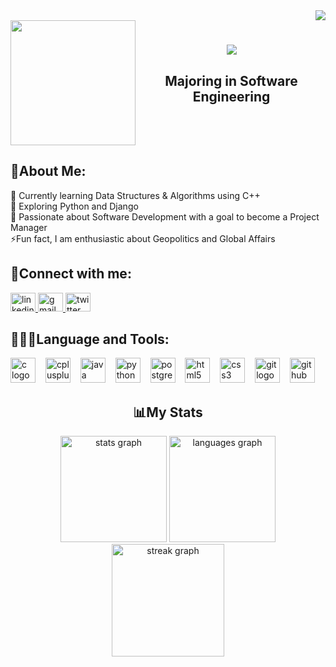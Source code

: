 <div align="right">
  <img src="https://visitor-badge.laobi.icu/badge?page_id=nabil0203.nabil0203&left_text=Total%20Visit"  />
</div>
<img align="left" height="200" src="https://s3.gifyu.com/images/bSNX6.gif"  />
<h1 align="center"><img src="https://readme-typing-svg.herokuapp.com/?font=Righteous&size=35&center=true&vCenter=true&width=500&height=70&duration=3000&lines=Hi+There!+👋;+I'm+Nabil!;" /></h1>
<h2 align="center">Majoring in Software Engineering</h2>
<br clear="both">


###

<h2 align="left">🎯About Me:</h2>
<p align="left">🌱 Currently learning Data Structures & Algorithms using C++<br>🔭 Exploring Python and Django<br>💬 Passionate about Software Development with a goal to become a Project Manager<br>⚡Fun fact, I am enthusiastic about Geopolitics and Global Affairs</p>

###

<h2 align="left">🔗Connect with me:</h2>
<div align="left">
  <a href="https://www.linkedin.com/in/nabil0203/" target="_blank">
    <img src="https://raw.githubusercontent.com/maurodesouza/profile-readme-generator/master/src/assets/icons/social/linkedin/default.svg" width="40" height="30" alt="linkedin logo"  />
  </a>
  <a href="mailto:nabilahmed0203@gmail.com" target="_blank">
    <img src="https://raw.githubusercontent.com/maurodesouza/profile-readme-generator/master/src/assets/icons/social/gmail/default.svg" width="40" height="30" alt="gmail logo"  />
  </a>
  <a href="https://x.com/blaze_0203" target="_blank">
    <img src="https://raw.githubusercontent.com/maurodesouza/profile-readme-generator/master/src/assets/icons/social/twitter/default.svg" width="40" height="30" alt="twitter logo"  />
  </a>
</div>

###

<h2 align="left">👨🏻‍💻Language and Tools:</h2>
<div align="left">
  <img src="https://skillicons.dev/icons?i=c" height="40" alt="c logo"  />
  <img width="8" />
  <img src="https://skillicons.dev/icons?i=cpp" height="40" alt="cplusplus logo"  />
  <img width="8" />
  <img src="https://skillicons.dev/icons?i=java" height="40" alt="java logo"  />
  <img width="8" />
  <img src="https://skillicons.dev/icons?i=py" height="40" alt="python logo"  />
  <img width="8" />
  <img src="https://skillicons.dev/icons?i=postgres" height="40" alt="postgresql logo"  />
  <img width="8" />
  <img src="https://skillicons.dev/icons?i=html" height="40" alt="html5 logo"  />
  <img width="8" />
  <img src="https://skillicons.dev/icons?i=css" height="40" alt="css3 logo"  />
  <img width="8" />
  <img src="https://skillicons.dev/icons?i=git" height="40" alt="git logo"  />
  <img width="8" />
  <img src="https://skillicons.dev/icons?i=github" height="40" alt="github logo"  />
</div>

###

<h2 align="center">📊My Stats</h2>
<div align="center">
  <img src="https://github-readme-stats.vercel.app/api?username=nabil0203&hide_title=false&hide_rank=false&show_icons=true&include_all_commits=true&count_private=false&disable_animations=false&theme=dracula&locale=en&hide_border=false&order=1&custom_title=GitHub%20Stats" height="170" alt="stats graph"  />
  <img src="https://github-readme-stats.vercel.app/api/top-langs?username=nabil0203&locale=en&hide_title=false&layout=compact&card_width=320&langs_count=6&theme=dracula&hide_border=false&order=2&custom_title=Languages" height="170" alt="languages graph"  />
  <img src="https://streak-stats.demolab.com?user=nabil0203&locale=en&mode=weekly&theme=dark&hide_border=false&border_radius=5&order=3" height="180" alt="streak graph"  />
</div>


<!-- https://profile-readme-generator.com -->
